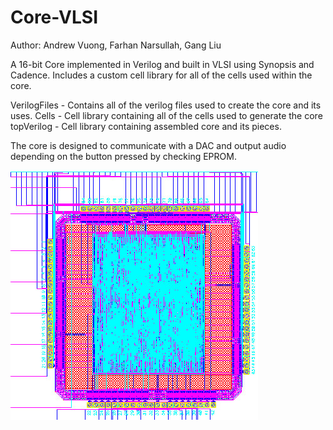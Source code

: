 # Core-VLSI

Author: Andrew Vuong, Farhan Narsullah, Gang Liu

A 16-bit Core implemented in Verilog and built in VLSI using Synopsis and Cadence. Includes a custom cell library for all of the cells used within the core.

VerilogFiles - Contains all of the verilog files used to create the core and its uses.
Cells - Cell library containing all of the cells used to generate the core
topVerilog - Cell library containing assembled core and its pieces.

The core is designed to communicate with a DAC and output audio depending on the button pressed by checking EPROM.

![Screenshot](cell.jpg)
